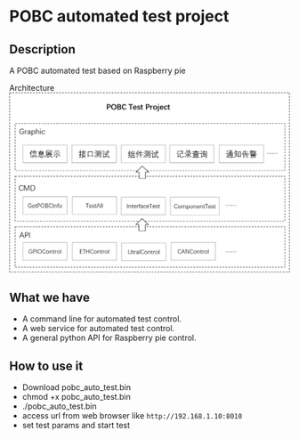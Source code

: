 # POBC automated test project

## Description

A POBC automated test based on Raspberry pie

Architecture
![Architecture](docs/pobc-autotest.png "POBC automated test project")

## What we have

* A command line for automated test control.
* A web service for automated test control.
* A general python API for Raspberry pie control.

## How to use it

* Download pobc_auto_test.bin
* chmod +x pobc_auto_test.bin
* ./pobc_auto_test.bin
* access url from web browser like ```http://192.168.1.10:8010```
* set test params and start test